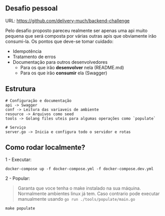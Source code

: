 ## Desafio pessoal

URL: https://github.com/delivery-much/backend-challenge

Pelo desafio proposto pareceu realmente ser apenas uma api muito pequena que será composta por várias outras apis que obviamente irão consumi-la. Os pontos que deve-se tomar cuidado:

- Idempotência
- Tratamento de erros
- Documentação para outros desenvolvedores
    - Para os que irão **desenvolver** nela (README.md)
    - Para os que irão **consumir** ela (Swagger)

## Estrutura
```
# Configuração e documentação
api -> Swagger
conf -> Leitura das variaveis de ambiente
resource -> Arquivos como seed
tools -> Golang files uteis para algumas operações como `populate`

# Serviço
server.go -> Inicia e configura todo o servidor e rotas
```


## Como rodar localmente?

1 - Executar:
```
docker-compose up -f docker-compose.yml -f docker-compose.dev.yml
```

2 - Popular:
> Garanta que voce tenha o make instalado na sua máquina. Normalmente ambientes linux já tem. Caso contrario pode executar manualmente usando `go run ./tools/populate/main.go`
```
make populate
```